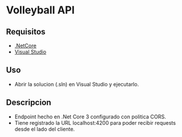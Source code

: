 # Volleyball API

## Requisitos

- [.NetCore](https://dotnet.microsoft.com/download/dotnet-core/3.1)
- [Visual Studio](https://visualstudio.microsoft.com/es/)

## Uso

- Abrir la solucion (.sln) en Visual Studio y ejecutarlo.

## Descripcion

- Endpoint hecho en .Net Core 3 configurado con politica CORS.
- Tiene registrado la URL localhost:4200 para poder recibir requests desde el lado del cliente.

